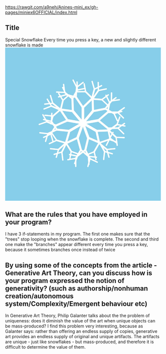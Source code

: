 https://rawgit.com/a9neh/Anines-mini_ex/gh-pages/miniex6OFFICIAL/index.html
## Title
Special Snowflake
Every time you press a key, a new and slightly different snowflake is made
![ScreenShot](https://raw.githubusercontent.com/a9neh/Anines-mini_ex/gh-pages/miniex6OFFICIAL/snowshot.JPG)

## What are the rules that you have employed in your program?
I have 3 if-statements in my program. The first one makes sure that the "trees" stop looping when the snowflake is complete. The second and third one make the "branches" appear different every time you press a key, because it sometimes branches once instead of twice

## By using some of the concepts from the article - Generative Art Theory, can you discuss how is your program expressed the notion of generativity? (such as authorship/nonhuman creation/autonomous system/Complexity/Emergent behaviour etc)
In Generative Art Theory, Philip Galanter talks about the the problem of uniqueness: does it diminish the value of the art when unique objects can be mass-produced? I find this problem very interesting, because as Galanter says: rather than offering an endless supply of copies, generative art provides an endless supply of original and unique artifacts. The artifacts are unique - just like snowflakes - but mass-produced, and therefore it is difficult to determine the value of them. 
